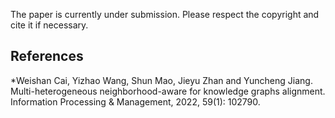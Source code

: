 The paper is currently under submission. Please respect the copyright and cite it if necessary.
## References

*Weishan Cai, Yizhao Wang, Shun Mao, Jieyu Zhan and Yuncheng Jiang. Multi-heterogeneous neighborhood-aware for knowledge graphs alignment. Information Processing & Management, 2022, 59(1): 102790.
